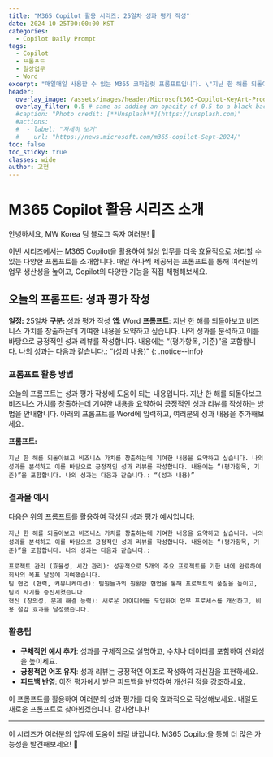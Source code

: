 ```yaml
---
title: "M365 Copilot 활용 시리즈: 25일차 성과 평가 작성"
date: 2024-10-25T00:00:00 KST
categories:
  - Copilot Daily Prompt
tags:
  - Copilot
  - 프롬프트
  - 일상업무
  - Word
excerpt: "매일매일 사용할 수 있는 M365 코파일럿 프롬프트입니다. \"지난 한 해를 되돌아보고 비즈니스 가치를 창출하는데 기여한 내용을 요약하고 싶습니다. 나의 성과를 분석하고 이를 바탕으로 긍정적인 성과 리뷰를 작성합니다. 내용에는 “(평가항목, 기준)”을 포함합니다. 나의 성과는 다음과 같습니다.: \"(성과 내용)\"\""
header:
  overlay_image: /assets/images/header/Microsoft365-Copilot-KeyArt-Productivity-6K-01.png
  overlay_filter: 0.5 # same as adding an opacity of 0.5 to a black background
  #caption: "Photo credit: [**Unsplash**](https://unsplash.com)"
  #actions:
  #  - label: "자세히 보기"
  #    url: "https://news.microsoft.com/m365-copilot-Sept-2024/"
toc: false
toc_sticky: true
classes: wide
author: 고현
---
```


# M365 Copilot 활용 시리즈 소개

안녕하세요, MW Korea 팀 블로그 독자 여러분! 🎉

이번 시리즈에서는 M365 Copilot을 활용하여 일상 업무를 더욱 효율적으로 처리할 수 있는 다양한 프롬프트를 소개합니다. 매일 하나씩 제공되는 프롬프트를 통해 여러분의 업무 생산성을 높이고, Copilot의 다양한 기능을 직접 체험해보세요.

## 오늘의 프롬프트: 성과 평가 작성

**일정:** 25일차
**구분:** 성과 평가 작성
**앱**: Word
**프롬프트**: 지난 한 해를 되돌아보고 비즈니스 가치를 창출하는데 기여한 내용을 요약하고 싶습니다. 나의 성과를 분석하고 이를 바탕으로 긍정적인 성과 리뷰를 작성합니다. 내용에는 “(평가항목, 기준)”을 포함합니다. 나의 성과는 다음과 같습니다.: “(성과 내용)”
{: .notice--info}

### 프롬프트 활용 방법
오늘의 프롬프트는 성과 평가 작성에 도움이 되는 내용입니다. 지난 한 해를 되돌아보고 비즈니스 가치를 창출하는데 기여한 내용을 요약하여 긍정적인 성과 리뷰를 작성하는 방법을 안내합니다. 아래의 프롬프트를 Word에 입력하고, 여러분의 성과 내용을 추가해보세요.

**프롬프트:**
```
지난 한 해를 되돌아보고 비즈니스 가치를 창출하는데 기여한 내용을 요약하고 싶습니다. 나의 성과를 분석하고 이를 바탕으로 긍정적인 성과 리뷰를 작성합니다. 내용에는 “(평가항목, 기준)”을 포함합니다. 나의 성과는 다음과 같습니다.: “(성과 내용)”
```

### 결과물 예시
다음은 위의 프롬프트를 활용하여 작성된 성과 평가 예시입니다:
```
지난 한 해를 되돌아보고 비즈니스 가치를 창출하는데 기여한 내용을 요약하고 싶습니다. 나의 성과를 분석하고 이를 바탕으로 긍정적인 성과 리뷰를 작성합니다. 내용에는 “(평가항목, 기준)”을 포함합니다. 나의 성과는 다음과 같습니다.:

프로젝트 관리 (효율성, 시간 관리): 성공적으로 5개의 주요 프로젝트를 기한 내에 완료하여 회사의 목표 달성에 기여했습니다.
팀 협업 (협력, 커뮤니케이션): 팀원들과의 원활한 협업을 통해 프로젝트의 품질을 높이고, 팀의 사기를 증진시켰습니다.
혁신 (창의성, 문제 해결 능력): 새로운 아이디어를 도입하여 업무 프로세스를 개선하고, 비용 절감 효과를 달성했습니다.
```

### 활용팁
- **구체적인 예시 추가**: 성과를 구체적으로 설명하고, 수치나 데이터를 포함하여 신뢰성을 높이세요.
- **긍정적인 어조 유지**: 성과 리뷰는 긍정적인 어조로 작성하여 자신감을 표현하세요.
- **피드백 반영**: 이전 평가에서 받은 피드백을 반영하여 개선된 점을 강조하세요.

이 프롬프트를 활용하여 여러분의 성과 평가를 더욱 효과적으로 작성해보세요. 내일도 새로운 프롬프트로 찾아뵙겠습니다. 감사합니다!

---

이 시리즈가 여러분의 업무에 도움이 되길 바랍니다. M365 Copilot을 통해 더 많은 가능성을 발견해보세요! 🚀

